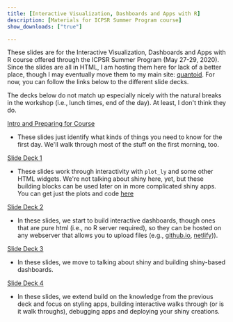 ```yaml
---
title: [Interactive Visualization, Dashboards and Apps with R]
description: [Materials for ICPSR Summer Program course]
show_downloads: ["true"]

---
```


These slides are for the Interactive Visualization, Dashboards and Apps with R course offered through the ICPSR Summer Program (May 27-29, 2020).  Since the slides are all in HTML, I am hosting them here for lack of a better place, though I may eventually move them to my main site: [quantoid](https://quantoid.net/teachicpsr/shiny).  For now, you can follow the links below to the different slide decks.  

The decks below do not match up especially nicely with the natural breaks in the workshop (i.e., lunch times, end of the day).  At least, I don't think they do.  

[Intro and Preparing for Course](intro/intro.html)
- These slides just identify what kinds of things you need to know for the first day. We'll walk through most of the stuff on the first morning, too.  

[Slide Deck 1](deck1/deck1.html)
- These slides work through interactivity with `plot_ly` and some other HTML widgets.  We're not talking about shiny here, yet, but these building blocks can be used later on in more complicated shiny apps.  You can get just the plots and code [here](deck1/sharin1.html) 

[Slide Deck 2]()
- In these slides, we start to build interactive dashboards, though ones that are pure html (i.e., no R server required), so they can be hosted on any webserver that allows you to upload files (e.g., [github.io](https://github.io), [netlify](https://netlify.com))).  

[Slide Deck 3]() 
- In these slides, we move to talking about shiny and building shiny-based dashboards. 

[Slide Deck 4]()
- In these slides, we extend build on the knowledge from the previous deck and focus on styling apps, building interactive walks through (or is it walk throughs), debugging apps and deploying your shiny creations. 

